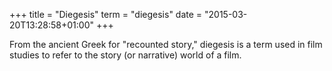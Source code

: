 +++
title = "Diegesis"
term = "diegesis"
date = "2015-03-20T13:28:58+01:00"
+++

From the ancient Greek for "recounted story," diegesis is a term used
in film studies to refer to the story (or narrative) world of a film.

